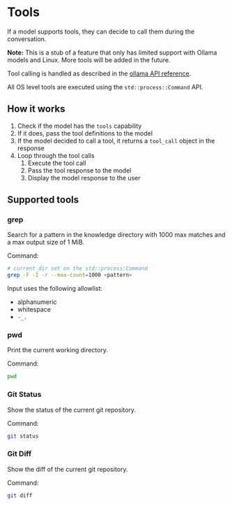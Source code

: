 # Tools

If a model supports tools, they can decide to call them during the conversation.

**Note:** This is a stub of a feature that only has limited support with Ollama models and Linux.
More tools will be added in the future.

Tool calling is handled as described in
the [ollama API reference](https://deepwiki.com/ollama/ollama/3-api-reference "Link to ollama API reference").

All OS level tools are executed using the `std::process::Command` API.

## How it works

1. Check if the model has the `tools` capability
2. If it does, pass the tool definitions to the model
3. If the model decided to call a tool, it returns a `tool_call` object in the response
4. Loop through the tool calls
    1. Execute the tool call
    2. Pass the tool response to the model
    3. Display the model response to the user

## Supported tools

### grep

Search for a pattern in the knowledge directory with 1000 max matches and a max output size of 1 MiB.

Command:

```bash
# current_dir set on the std::process:Command
grep -F -I -r --max-count=1000 <pattern>
```

Input uses the following allowlist:

- alphanumeric
- whitespace
- `-_.`

### pwd

Print the current working directory.

Command:

```bash
pwd
```

### Git Status

Show the status of the current git repository.

Command:

```bash
git status
```

### Git Diff

Show the diff of the current git repository.

Command:

```bash
git diff
```
